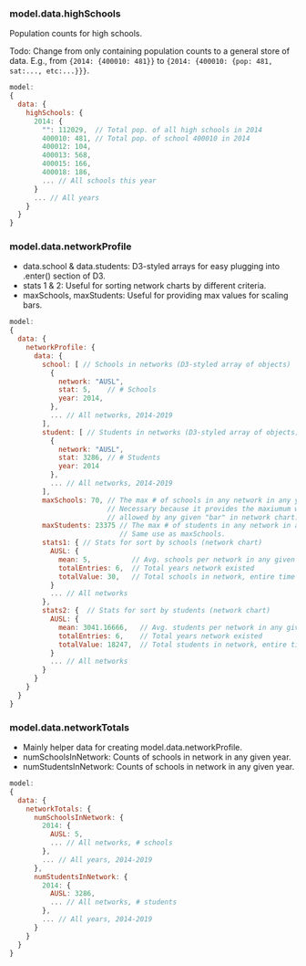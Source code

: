 ### model.data.highSchools
Population counts for high schools.

Todo: Change from only containing population counts to a general store of data. E.g., from `{2014: {400010: 481}}` to `{2014: {400010: {pop: 481, sat:..., etc:...}}}`.
  
```javascript
model:
{
  data: {
    highSchools: {
      2014: {
        "": 112029,  // Total pop. of all high schools in 2014
        400010: 481, // Total pop. of school 400010 in 2014
        400012: 104,
        400013: 568,
        400015: 166,
        400018: 186,
        ... // All schools this year
      }
      ... // All years
    }
  }
}
```
### model.data.networkProfile
* data.school & data.students: D3-styled arrays for easy plugging into
  .enter() section of D3.
* stats 1 & 2: Useful for sorting network charts by different criteria.
* maxSchools, maxStudents: Useful for providing max values for scaling bars.
```javascript
model:
{
  data: {
    networkProfile: {
      data: {
        school: [ // Schools in networks (D3-styled array of objects)
          {
            network: "AUSL",
            stat: 5,    // # Schools
            year: 2014,
          },
          ... // All networks, 2014-2019
        ],
        student: [ // Students in networks (D3-styled array of objects)
          {
            network: "AUSL", 
            stat: 3286, // # Students
            year: 2014
          },
          ... // All networks, 2014-2019
        ],
        maxSchools: 70, // The max # of schools in any network in any year.
                        // Necessary because it provides the maxiumum width
                        // allowed by any given "bar" in network chart.
        maxStudents: 23375 // The max # of students in any network in any year.
                           // Same use as maxSchools.
        stats1: { // Stats for sort by schools (network chart)
          AUSL: {
            mean: 5,          // Avg. schools per network in any given year
            totalEntries: 6,  // Total years network existed
            totalValue: 30,   // Total schools in network, entire time period
          }
          ... // All networks
        }, 
        stats2: {  // Stats for sort by students (network chart)
          AUSL: {
            mean: 3041.16666,   // Avg. students per network in any given year
            totalEntries: 6,    // Total years network existed
            totalValue: 18247,  // Total students in network, entire time period
          }
          ... // All networks
        }
      }
    }
  }
}
```
### model.data.networkTotals
* Mainly helper data for creating model.data.networkProfile.
* numSchoolsInNetwork: Counts of schools in network in any given year.
* numStudentsInNetwork: Counts of schools in network in any given year.
```javascript
model:
{
  data: {
    networkTotals: {
      numSchoolsInNetwork: {
        2014: {
          AUSL: 5,
          ... // All networks, # schools
        },
        ... // All years, 2014-2019
      },
      numStudentsInNetwork: {
        2014: {
          AUSL: 3286,
          ... // All networks, # students
        },
        ... // All years, 2014-2019
      }
    }
  }
}
```
